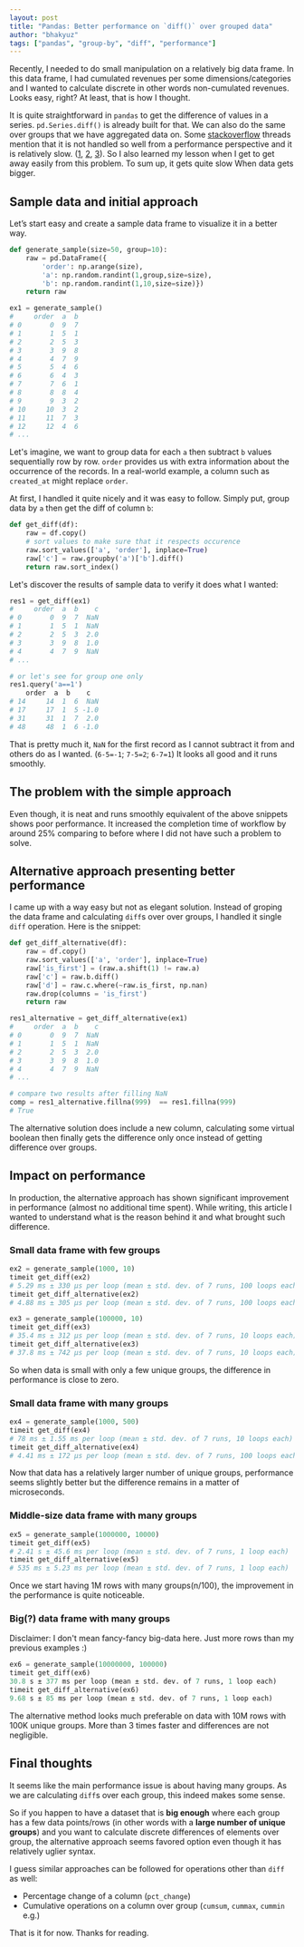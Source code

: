 ```yaml
---
layout: post
title: "Pandas: Better performance on `diff()` over grouped data"
author: "bhakyuz"
tags: ["pandas", "group-by", "diff", "performance"]
---
```


Recently, I needed to do small manipulation on a relatively big data frame. In this data frame, I had cumulated revenues per some dimensions/categories and I wanted to calculate discrete in other words non-cumulated revenues. Looks easy, right? At least, that is how I thought.

It is quite straightforward in `pandas` to get the difference of values in a series. `pd.Series.diff()` is already built for that. We can also do the same over groups that we have aggregated data on. Some [stackoverflow](https://stackoverflow.com/) threads mention that it is not handled so well from a performance perspective and it is relatively slow. ([1](https://stackoverflow.com/questions/20648346/computing-diffs-within-groups-of-a-dataframe), [2](https://stackoverflow.com/questions/33498061/pandas-groupby-apply-performing-slow), [3](https://stackoverflow.com/questions/50511144/pandas-diff-seriesgroupby-is-relatively-slow)). So I also learned my lesson when I get to get away easily from this problem. To sum up, it gets quite slow When data gets bigger.

## Sample data and initial approach

Let’s start easy and create a sample data frame to visualize it in a better way.

```py
def generate_sample(size=50, group=10):
    raw = pd.DataFrame({
        'order': np.arange(size),
        'a': np.random.randint(1,group,size=size),
        'b': np.random.randint(1,10,size=size)})
    return raw

ex1 = generate_sample()
#     order  a  b
# 0       0  9  7
# 1       1  5  1
# 2       2  5  3
# 3       3  9  8
# 4       4  7  9
# 5       5  4  6
# 6       6  4  3
# 7       7  6  1
# 8       8  8  4
# 9       9  3  2
# 10     10  3  2
# 11     11  7  3
# 12     12  4  6
# ...
```

Let's imagine, we want to group data for each `a` then subtract `b` values sequentially row by row. `order` provides us with extra information about the occurrence of the records. In a real-world example, a column such as `created_at` might replace `order`.

At first, I handled it quite nicely and it was easy to follow. Simply put, group data by `a` then get the diff of column `b`:

```py
def get_diff(df):
    raw = df.copy()
    # sort values to make sure that it respects occurence
    raw.sort_values(['a', 'order'], inplace=True)
    raw['c'] = raw.groupby('a')['b'].diff()
    return raw.sort_index()
```

Let's discover the results of sample data to verify it does what I wanted:

```py
res1 = get_diff(ex1)
#     order  a  b    c
# 0       0  9  7  NaN
# 1       1  5  1  NaN
# 2       2  5  3  2.0
# 3       3  9  8  1.0
# 4       4  7  9  NaN
# ...

# or let's see for group one only
res1.query('a==1')
    order  a  b    c
# 14     14  1  6  NaN
# 17     17  1  5 -1.0
# 31     31  1  7  2.0
# 48     48  1  6 -1.0
```

That is pretty much it, `NaN` for the first record as I cannot subtract it from and others do as I wanted. (`6-5=-1`; `7-5=2`; `6-7=1`) It looks all good and it runs smoothly.

## The problem with the simple approach

Even though, it is neat and runs smoothly equivalent of the above snippets shows poor performance. It increased the completion time of workflow by around 25% comparing to before where I did not have such a problem to solve.

## Alternative approach presenting better performance

I came up with a way easy but not as elegant solution. Instead of groping the data frame and calculating `diff`s over over groups, I handled it single `diff` operation. Here is the snippet:

```py
def get_diff_alternative(df):
    raw = df.copy()
    raw.sort_values(['a', 'order'], inplace=True)
    raw['is_first'] = (raw.a.shift(1) != raw.a)
    raw['c'] = raw.b.diff()
    raw['d'] = raw.c.where(~raw.is_first, np.nan)
    raw.drop(columns = 'is_first')
    return raw

res1_alternative = get_diff_alternative(ex1)
#     order  a  b    c
# 0       0  9  7  NaN
# 1       1  5  1  NaN
# 2       2  5  3  2.0
# 3       3  9  8  1.0
# 4       4  7  9  NaN
# ...

# compare two results after filling NaN
comp = res1_alternative.fillna(999)  == res1.fillna(999)
# True
```

The alternative solution does include a new column, calculating some virtual boolean then finally gets the difference only once instead of getting difference over groups.

## Impact on performance

In production, the alternative approach has shown significant improvement in performance (almost no additional time spent). While writing, this article I wanted to understand what is the reason behind it and what brought such difference.

### Small data frame with few groups

```py
ex2 = generate_sample(1000, 10)
timeit get_diff(ex2)
# 5.29 ms ± 330 µs per loop (mean ± std. dev. of 7 runs, 100 loops each)
timeit get_diff_alternative(ex2)
# 4.88 ms ± 305 µs per loop (mean ± std. dev. of 7 runs, 100 loops each)

ex3 = generate_sample(100000, 10)
timeit get_diff(ex3)
# 35.4 ms ± 312 µs per loop (mean ± std. dev. of 7 runs, 10 loops each)
timeit get_diff_alternative(ex3)
# 37.8 ms ± 742 µs per loop (mean ± std. dev. of 7 runs, 10 loops each)
```

So when data is small with only a few unique groups, the difference in performance is close to zero.

### Small data frame with many groups

```py
ex4 = generate_sample(1000, 500)
timeit get_diff(ex4)
# 78 ms ± 1.55 ms per loop (mean ± std. dev. of 7 runs, 10 loops each)
timeit get_diff_alternative(ex4)
# 4.41 ms ± 172 µs per loop (mean ± std. dev. of 7 runs, 100 loops each)
```

Now that data has a relatively larger number of unique groups, performance seems slightly better but the difference remains in a matter of microseconds.

### Middle-size data frame with many groups

```py
ex5 = generate_sample(1000000, 10000)
timeit get_diff(ex5)
# 2.41 s ± 45.6 ms per loop (mean ± std. dev. of 7 runs, 1 loop each)
timeit get_diff_alternative(ex5)
# 535 ms ± 5.23 ms per loop (mean ± std. dev. of 7 runs, 1 loop each)
```

Once we start having 1M rows with many groups(n/100), the improvement in the performance is quite noticeable.

### Big(?) data frame with many groups

Disclaimer: I don't mean fancy-fancy big-data here. Just more rows than my previous examples :)

```py
ex6 = generate_sample(10000000, 100000)
timeit get_diff(ex6)
30.8 s ± 377 ms per loop (mean ± std. dev. of 7 runs, 1 loop each)
timeit get_diff_alternative(ex6)
9.68 s ± 85 ms per loop (mean ± std. dev. of 7 runs, 1 loop each)
```

The alternative method looks much preferable on data with 10M rows with 100K unique groups. More than 3 times faster and differences are not negligible.

## Final thoughts

It seems like the main performance issue is about having many groups. As we are calculating `diff`s over each group, this indeed makes some sense.

So if you happen to have a dataset that is **big enough** where each group has a few data points/rows (in other words with a **large number of unique groups**) and you want to calculate discrete differences of elements over group, the alternative approach seems favored option even though it has relatively uglier syntax.

I guess similar approaches can be followed for operations other than `diff` as well:

- Percentage change of a column (`pct_change`)
- Cumulative operations on a column over group (`cumsum`, `cummax`, `cummin` e.g.)

That is it for now. Thanks for reading.
